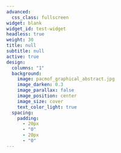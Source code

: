 ```yaml
---
advanced:
  css_class: fullscreen
widget: blank
widget_id: test-widget
headless: true
weight: 30
title: null
subtitle: null
active: true
design:
  columns: "1"
  background:
    image: pacmof_graphical_abstract.jpg
    image_darken: 0.3
    image_parallax: false
    image_position: center
    image_size: cover
    text_color_light: true
  spacing:
    padding:
      - 20px
      - "0"
      - 20px
      - "0"
---
```

